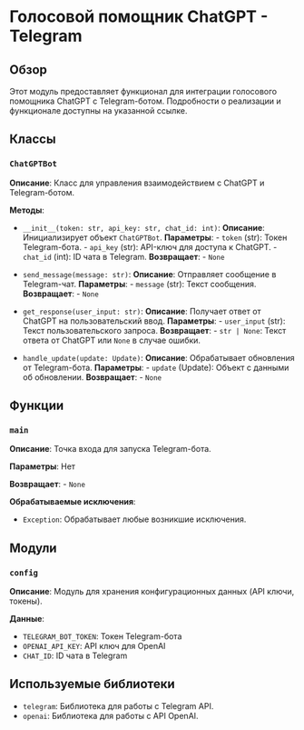 # Голосовой помощник ChatGPT - Telegram

## Обзор

Этот модуль предоставляет функционал для интеграции голосового помощника ChatGPT с Telegram-ботом.  Подробности о реализации и функционале доступны на указанной ссылке.

## Классы

### `ChatGPTBot`

**Описание**: Класс для управления взаимодействием с ChatGPT и Telegram-ботом.

**Методы**:

- `__init__(token: str, api_key: str, chat_id: int)`:
    **Описание**: Инициализирует объект `ChatGPTBot`.
    **Параметры**:
        - `token` (str): Токен Telegram-бота.
        - `api_key` (str): API-ключ для доступа к ChatGPT.
        - `chat_id` (int): ID чата в Telegram.
    **Возвращает**:
        - `None`

- `send_message(message: str)`:
    **Описание**: Отправляет сообщение в Telegram-чат.
    **Параметры**:
        - `message` (str): Текст сообщения.
    **Возвращает**:
        - `None`

- `get_response(user_input: str)`:
    **Описание**: Получает ответ от ChatGPT на пользовательский ввод.
    **Параметры**:
        - `user_input` (str): Текст пользовательского запроса.
    **Возвращает**:
        - `str | None`: Текст ответа от ChatGPT или `None` в случае ошибки.

- `handle_update(update: Update)`:
    **Описание**: Обрабатывает обновления от Telegram-бота.
    **Параметры**:
        - `update` (Update): Объект с данными об обновлении.
    **Возвращает**:
        - `None`

## Функции


###  `main`

**Описание**: Точка входа для запуска Telegram-бота.

**Параметры**:
    Нет

**Возвращает**:
    - `None`

**Обрабатываемые исключения**:
- `Exception`: Обрабатывает любые возникшие исключения.


## Модули


### `config`

**Описание**: Модуль для хранения конфигурационных данных (API ключи, токены).

**Данные**:

- `TELEGRAM_BOT_TOKEN`:  Токен Telegram-бота
- `OPENAI_API_KEY`:  API ключ для OpenAI
- `CHAT_ID`: ID чата в Telegram


## Используемые библиотеки

- `telegram`: Библиотека для работы с Telegram API.
- `openai`: Библиотека для работы с API OpenAI.


```
